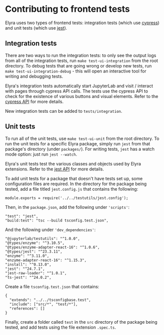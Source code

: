 # Contributing to frontend tests
Elyra uses two types of frontend tests: integration tests (which use [cypress](https://docs.cypress.io/)) and unit tests (which use [jest](https://jestjs.io/docs/en/getting-started)). 
## Integration tests
There are two ways to run the integration tests: to only see the output logs from all of the integration tests, run `make test-ui-integration` from the root directory. To debug tests that are going wrong or develop new tests, run `make test-ui-integration-debug` - this will open an interactive tool for writing and debugging tests. 

Elyra's integration tests automatically start JupyterLab and visit / interact with pages through cypress API calls. The tests use the cypress API to check for the existence of various buttons and visual elements. Refer to the [cypress API](https://docs.cypress.io/api/api/table-of-contents.html) for more details.

New integration tests can be added to `tests/integration`. 

## Unit tests
To run all of the unit tests, use `make test-ui-unit` from the root directory. To run the unit tests for a specific Elyra package, simply run `jest` from that package's directory (under `packages/`). For writing tests, `jest` has a watch mode option: just run `jest --watch`. 

Elyra's unit tests test the various classes and objects used by Elyra extensions. Refer to the [jest API](https://jestjs.io/docs/en/getting-started) for more details. 

To add unit tests for a package that doesn't have tests set up, some configuration files are required. In the directory for the package being tested, add a file titled `jest.config.js` that contains the following:
```
module.exports = require('../../testutils/jest.config');
```
Then, in the `package.json`, add the following under `'scripts'`:
```
"test": "jest",
"build:test": "tsc --build tsconfig.test.json",
```
And the following under `'dev_dependencies'`:
```
"@jupyterlab/testutils": "^1.0.0",
"@types/enzyme": "^3.10.5",
"@types/enzyme-adapter-react-16": "^1.0.6",
"@types/jest": "^23.3.11",
"enzyme": "^3.11.0",
"enzyme-adapter-react-16": "^1.15.3",
"install": "^0.13.0",
"jest": "^24.7.1",
"jest-raw-loader": "^1.0.1",
"ts-jest": "^24.0.2",
```
Create a file `tsconfig.test.json` that contains:
```
{
  "extends": "../../tsconfigbase.test",
  "include": ["src/*", "test/*"],
  "references": []
}
```

Finally, create a folder called `test` in the `src` directory of the package being tested, and add tests using the file extension `.spec.ts`.
